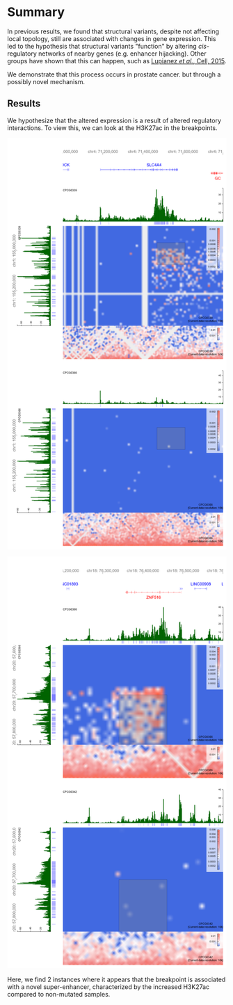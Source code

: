 # Summary

In previous results, we found that structural variants, despite not affecting local topology, still are associated with changes in gene expression.
This led to the hypothesis that structural variants "function" by altering _cis_-regulatory networks of nearby genes (e.g. enhancer hijacking).
Other groups have shown that this can happen, such as [Lupianez _et al._, Cell, 2015](https://doi.org/10.1016/j.cell.2015.04.004).

We demonstrate that this process occurs in prostate cancer. but through a possibly novel mechanism.

## Results

We hypothesize that the altered expression is a result of altered regulatory interactions.
To view this, we can look at the H3K27ac in the breakpoints.

![SLC4A4 translocation](Plots/SLC4A4.png)

![ZNF516 translocation](Plots/ZNF516.png)

Here, we find 2 instances where it appears that the breakpoint is associated with a novel super-enhancer, characterized by the increased H3K27ac compared to non-mutated samples.

